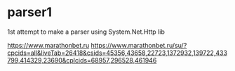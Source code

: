 # parser1
1st attempt to make a parser using System.Net.Http lib

https://www.marathonbet.ru
https://www.marathonbet.ru/su/?cpcids=all&liveTab=26418&csids=45356,43658,22723,1372932,139722,433799,414329,23690&cplcids=68957,296528,461946
